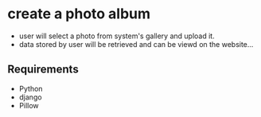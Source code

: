 # create a photo album
* user will select a photo from system's gallery and upload it.
* data stored by user will be retrieved and can be viewd on the website...


## Requirements
* Python
* django
* Pillow